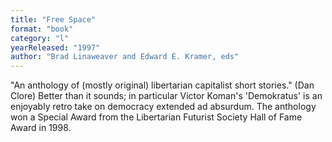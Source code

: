 ```yaml
---
title: "Free Space"
format: "book"
category: "l"
yearReleased: "1997"
author: "Brad Linaweaver and Edward E. Kramer, eds"
---
```

 "An anthology of (mostly original) libertarian capitalist short stories." (Dan Clore) Better than it sounds; in particular Victor Koman's  'Demokratus' is an  enjoyably retro take on democracy extended ad absurdum. The anthology won a  Special Award from the Libertarian Futurist Society Hall of Fame Award in 1998.
 
 